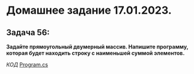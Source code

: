 # Домашнее задание 17.01.2023.

## Задача 56:
**Задайте прямоугольный двумерный массив.
Напишите программу, которая будет находить строку с наименьшей суммой элементов.**

*КОД*  [Program.cs](ex170123_1/Program.cs)